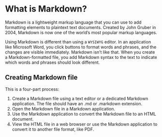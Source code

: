 # What is Markdown?

Markdown is a lightweight markup language that you can use to add formatting elements to plaintext text documents. Created by John Gruber in 2004, Markdown is now one of the world’s most popular markup languages.

Using Markdown is different than using a `WYSIWYG` editor. In an application like Microsoft Word, you click buttons to format words and phrases, and the changes are visible immediately. Markdown isn’t like that. When you create a Markdown-formatted file, you add Markdown syntax to the text to indicate which words and phrases should look different.

## Creating Markdown file

This is a four-part process:

1. Create a Markdown file using a text editor or a dedicated Markdown application. The file should have an .md or .markdown extension.
1. Open the Markdown file in a Markdown application.
1. Use the Markdown application to convert the Markdown file to an HTML document.
1. View the HTML file in a web browser or use the Markdown application to convert it to another file format, like PDF.



